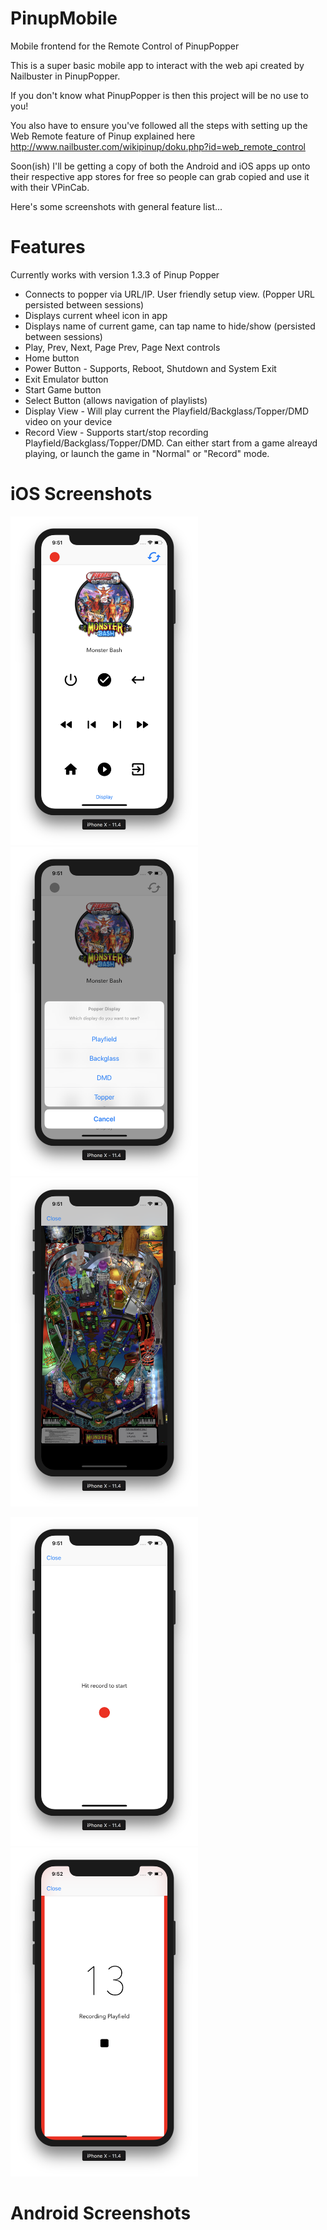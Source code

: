 # PinupMobile
Mobile frontend for the Remote Control of PinupPopper

This is a super basic mobile app to interact with the web api created by Nailbuster in PinupPopper.

If you don't know what PinupPopper is then this project will be no use to you! 

You also have to ensure you've followed all the steps with setting up the Web Remote feature of Pinup explained here http://www.nailbuster.com/wikipinup/doku.php?id=web_remote_control

Soon(ish) I'll be getting a copy of both the Android and iOS apps up onto their respective app stores for free so people can grab copied and use it with their VPinCab.

Here's some screenshots with general feature list...

# Features

Currently works with version 1.3.3 of Pinup Popper

* Connects to popper via URL/IP. User friendly setup view. (Popper URL persisted between sessions)
* Displays current wheel icon in app
* Displays name of current game, can tap name to hide/show (persisted between sessions)
* Play, Prev, Next, Page Prev, Page Next controls
* Home button
* Power Button - Supports, Reboot, Shutdown and System Exit
* Exit Emulator button
* Start Game button
* Select Button (allows navigation of playlists)
* Display View - Will play current the Playfield/Backglass/Topper/DMD video on your device
* Record View - Supports start/stop recording Playfield/Backglass/Topper/DMD. Can either start from a game alreayd playing, or launch the game in "Normal" or "Record" mode.

# iOS Screenshots

<img src="https://github.com/IainS1986/PinupMobile/blob/master/Wiki/iOS/Screen%20Shot%202018-06-25%20at%2021.51.13.png" width="300"> <img src="https://github.com/IainS1986/PinupMobile/blob/master/Wiki/iOS/Screen%20Shot%202018-06-25%20at%2021.51.28.png" width="300"> <img src="https://github.com/IainS1986/PinupMobile/blob/master/Wiki/iOS/Screen%20Shot%202018-06-25%20at%2021.51.35.png" width="300">

<img src="https://github.com/IainS1986/PinupMobile/blob/master/Wiki/iOS/Screen%20Shot%202018-06-25%20at%2021.51.44.png" width="300"> <img src="https://github.com/IainS1986/PinupMobile/blob/master/Wiki/iOS/Screen%20Shot%202018-06-25%20at%2021.51.50.png" width="300">

# Android Screenshots
